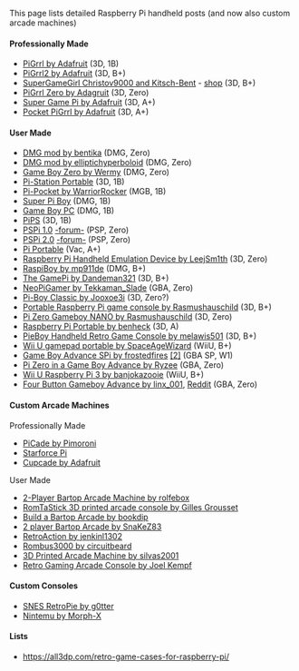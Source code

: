 This page lists detailed Raspberry Pi handheld posts (and now also custom arcade machines)

#### Professionally Made

* [PiGrrl by Adafruit](https://learn.adafruit.com/pigrrl-raspberry-pi-gameboy/overview) (3D, 1B)
* [PiGrrl2 by Adafruit](https://learn.adafruit.com/pigrrl-2/overview) (3D, B+)
* [SuperGameGirl Christov9000 and Kitsch-Bent](https://m.imgur.com/a/gFhk7) - [shop](http://www.supergamegirl.com/) (3D, B+)
* [PiGrrl Zero by Adagruit](https://learn.adafruit.com/pigrrl-zero/overview) (3D, Zero)
* [Super Game Pi by Adafruit](https://learn.adafruit.com/super-game-pi) (3D, A+)
* [Pocket PiGrrl by Adafruit](https://learn.adafruit.com/pocket-pigrrl/) (3D, A+)

#### User Made

* [DMG mod by bentika](http://imgur.com/a/shoci) (DMG, Zero)
* [DMG mod by elliptichyperboloid](https://imgur.com/gallery/XBXNu) (DMG, Zero)
* [Game Boy Zero by Wermy](http://sudomod.com/wiki/index.php?title=Game_Boy_Zero) (DMG, Zero)
* [Pi-Station Portable](http://drewsrobots.blogspot.com/2015/06/building-my-psp-pistation-portable.html) (3D, 1B)
* [Pi-Pocket by WarriorRocker](http://www.xodustech.com/projects/raspberry-pi-gameboy-pocket) (MGB, 1B)
* [Super Pi Boy](https://superpiboy.wordpress.com/) (DMG, 1B)
* [Game Boy PC](http://www.retrovia.ie/showthread.php/8491-Game-Boy-PC-(Raspberry-Pi)) (DMG, 1B)
* [PiPS](http://www.instructables.com/id/PiPS-Pi-Portable-Station-a-Raspberry-Pi-Gaming-Han/?ALLSTEPS) (3D, 1B)
* [PSPi 1.0](http://othermod.com/pspi-version-1/) [-forum-](https://retropie.org.uk/forum/topic/2201/pspi-1-0-psp-raspberry-pi-zero-retropie-mod) (PSP, Zero)
* [PSPi 2.0](http://othermod.com/pspi-version-2/) [-forum-](https://retropie.org.uk/forum/topic/2217/pspi-2-0-psp-raspberry-pi-zero-build-progress) (PSP, Zero)
* [Pi Portable](https://retropie.org.uk/forum/topic/1047/pi-portable) (Vac, A+)
* [Raspberry Pi Handheld Emulation Device by LeejSm1th](http://imgur.com/a/9Rvfd) (3D, Zero)
* [RaspiBoy by mp911de](http://www.instructables.com/id/RaspiBoy-Raspberry-Pi-Gameboy-SuperPiBoy-A-Raspber/?ALLSTEPS) (DMG, B+)
* [The GamePi by Dandeman321](http://cookingcircuits.com/home/thegamepi) (3D, B+)
* [NeoPiGamer by Tekkaman_Slade](https://retropie.org.uk/forum/topic/960/neopigamer) (GBA, Zero)
* [Pi-Boy Classic by Jooxoe3i](http://www.thingiverse.com/thing:920594) (3D, Zero?)
* [Portable Raspberry Pi game console by Rasmushauschild](http://www.thingiverse.com/thing:939901) (3D, B+)
* [Pi Zero Gameboy NANO by Rasmushauschild](http://www.thingiverse.com/thing:1334253) (3D, Zero)
* [Raspberry Pi Portable by benheck](http://www.thingiverse.com/thing:110354) (3D, A)
* [PieBoy Handheld Retro Game Console by melawis501](https://www.thingiverse.com/thing:1681431) (3D, B+)
* [Wii U gamepad portable by SpaceAgeWizard](http://imgur.com/gallery/wmopX) (WiiU, B+)
* [Game Boy Advance SPi by frostedfires](http://forum.odroid.com/viewtopic.php?f=108&t=6089) [\[2\]](https://blog.adafruit.com/2014/11/21/a-raspberry-pi-in-a-game-boy-advance-sp-piday-raspberrypi-raspberry_pi/) (GBA SP, W1)
* [Pi Zero in a Game Boy Advance by Ryzee](http://imgur.com/a/kjFmS) (GBA, Zero)
* [Wii U Raspberry Pi 3 by banjokazooie](http://sudomod.com/forum/viewtopic.php?f=13&t=1607) (WiiU, B+)
* [Four Button Gameboy Advance by linx_001](http://imgur.com/a/yOA9A), [Reddit](https://www.reddit.com/r/RetroPie/comments/5rqxqj/finished_my_retro_pie_build/) (GBA, Zero)

#### Custom Arcade Machines

Professionally Made

* [PiCade by Pimoroni](https://shop.pimoroni.com/products/picade)
* [Starforce Pi](www.starforcepi.com/)
* [Cupcade by Adafruit](https://learn.adafruit.com/cupcade-raspberry-pi-micro-mini-arcade-game-cabinet)

User Made

* [2-Player Bartop Arcade Machine by rolfebox](http://www.instructables.com/id/2-Player-Bartop-Arcade-Machine-Powered-by-Pi/?ALLSTEPS)
* [RomTaStick 3D printed arcade console by Gilles Grousset](http://blog.backelite.com/blog/2016/07/29/romtastick-3d-printed-arcade-console/)
* [Build a Bartop Arcade by bookdip](http://www.buildabartoparcade.com/)
* [2 player Bartop Arcade by SnaKeZ83](https://imgur.com/a/9LebN)
* [RetroAction by jenkinl1302](http://imgur.com/gallery/NQpJ2)
* [Rombus3000 by circuitbeard](http://circuitbeard.co.uk/blog/rombus3000-a-raspberry-pi-mini-arcade-machine)
* [3D Printed Arcade Machine by silvas2001](http://slivas2001.pixnet.net/blog/post/63886792)
* [Retro Gaming Arcade Console by Joel Kempf](http://wiki.imal.org/project/retro-gaming-arcade-console-raspberry-pi-retropie)

#### Custom Consoles

* [SNES RetroPie by g0tter](https://imgur.com/a/llFkj)
* [Nintemu by Morph-X](https://retropie.org.uk/forum/topic/4214/nintemu-a-raspberry-pi-emulation-console)

#### Lists

* https://all3dp.com/retro-game-cases-for-raspberry-pi/